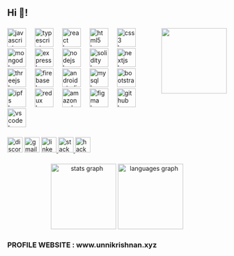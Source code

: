 <h2 align="left">Hi 👋!</h2>

###

<img align="right" height="150" src="https://media.tenor.com/ATb4q0oplZQAAAAC/the-hangover-who-let-the-dogs-out.gif"  />

###

<div align="left">
  <img src="https://cdn.jsdelivr.net/gh/devicons/devicon/icons/javascript/javascript-original.svg" height="43" alt="javascript logo"  />
  <img width="12" />
  <img src="https://cdn.jsdelivr.net/gh/devicons/devicon/icons/typescript/typescript-original.svg" height="43" alt="typescript logo"  />
  <img width="12" />
  <img src="https://cdn.jsdelivr.net/gh/devicons/devicon/icons/react/react-original.svg" height="43" alt="react logo"  />
  <img width="12" />
  <img src="https://cdn.jsdelivr.net/gh/devicons/devicon/icons/html5/html5-original.svg" height="43" alt="html5 logo"  />
  <img width="12" />
  <img src="https://cdn.jsdelivr.net/gh/devicons/devicon/icons/css3/css3-original.svg" height="43" alt="css3 logo"  />
  <img width="12" />
  <img src="https://cdn.jsdelivr.net/gh/devicons/devicon/icons/mongodb/mongodb-original.svg" height="43" alt="mongodb logo"  />
  <img width="12" />
  <img src="https://skillicons.dev/icons?i=express" height="43" alt="express logo"  />
  <img width="12" />
  <img src="https://skillicons.dev/icons?i=nodejs" height="43" alt="nodejs logo"  />
  <img width="12" />
  <img src="https://skillicons.dev/icons?i=solidity" height="43" alt="solidity logo"  />
  <img width="12" />
  <img src="https://skillicons.dev/icons?i=nextjs" height="43" alt="nextjs logo"  />
  <img width="12" />
  <img src="https://skillicons.dev/icons?i=threejs" height="43" alt="threejs logo"  />
  <img width="12" />
  <img src="https://skillicons.dev/icons?i=firebase" height="43" alt="firebase logo"  />
  <img width="12" />
  <img src="https://skillicons.dev/icons?i=androidstudio" height="43" alt="androidstudio logo"  />
  <img width="12" />
  <img src="https://cdn.simpleicons.org/mysql/4479A1" height="43" alt="mysql logo"  />
  <img width="12" />
  <img src="https://cdn.simpleicons.org/bootstrap/7952B3" height="43" alt="bootstrap logo"  />
  <img width="12" />
  <img src="https://cdn.simpleicons.org/ipfs/65C2CB" height="43" alt="ipfs logo"  />
  <img width="12" />
  <img src="https://cdn.simpleicons.org/redux/764ABC" height="43" alt="redux logo"  />
  <img width="12" />
  <img src="https://skillicons.dev/icons?i=aws" height="43" alt="amazonwebservices logo"  />
  <img width="12" />
  <img src="https://skillicons.dev/icons?i=figma" height="43" alt="figma logo"  />
  <img width="12" />
  <img src="https://skillicons.dev/icons?i=github" height="43" alt="github logo"  />
  <img width="12" />
  <img src="https://cdn.simpleicons.org/visualstudiocode/007ACC" height="43" alt="vscode logo"  />
</div>

###

<div align="left">
  <img src="https://img.shields.io/static/v1?message=Discord&logo=discord&label=&color=7289DA&logoColor=white&labelColor=&style=for-the-badge" height="35" alt="discord logo"  />
  <img src="https://img.shields.io/static/v1?message=Gmail&logo=gmail&label=&color=D14836&logoColor=white&labelColor=&style=for-the-badge" height="35" alt="gmail logo"  />
  <a href="https://www.linkedin.com/in/unni-krishnan-3a162124b/" target="_blank">
    <img src="https://img.shields.io/static/v1?message=LinkedIn&logo=linkedin&label=&color=0077B5&logoColor=white&labelColor=&style=for-the-badge" height="35" alt="linkedin logo"  />
  </a>
  <a href="https://stackoverflow.com/users/20830370/unni-krishnan" target="_blank">
    <img src="https://img.shields.io/static/v1?message=Stackoverflow&logo=stackoverflow&label=&color=FE7A16&logoColor=white&labelColor=&style=for-the-badge" height="35" alt="stackoverflow logo"  />
  </a>
  <img src="https://img.shields.io/static/v1?message=HackerRank&logo=hackerrank&label=&color=2EC866&logoColor=white&labelColor=&style=for-the-badge" height="35" alt="hackerrank logo"  />
</div>

###

<div align="center">
  <img src="https://github-readme-stats.vercel.app/api?username=Unnikrishnan46&hide_title=false&hide_rank=false&show_icons=true&include_all_commits=true&count_private=true&disable_animations=false&theme=dracula&locale=en&hide_border=false&order=1" height="150" alt="stats graph"  />
  <img src="https://github-readme-stats.vercel.app/api/top-langs?username=Unnikrishnan46&locale=en&hide_title=false&layout=compact&card_width=320&langs_count=5&theme=dracula&hide_border=false&order=2" height="150" alt="languages graph"  />
</div>

###

<h3 align="left">PROFILE WEBSITE  :  www.unnikrishnan.xyz</h3>

###
